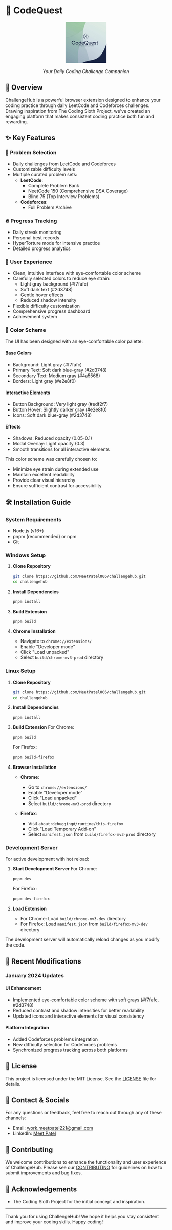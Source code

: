 # 🚀 CodeQuest

<div align="center">
  <img src="assets/github_icon.png" alt="ChallengeHub Logo" width="128" height="128">
  <p><em>Your Daily Coding Challenge Companion</em></p>
</div>

## 📖 Overview

ChallengeHub is a powerful browser extension designed to enhance your coding practice through daily LeetCode and Codeforces challenges. Drawing inspiration from The Coding Sloth Project, we've created an engaging platform that makes consistent coding practice both fun and rewarding.

## ✨ Key Features

### 🎯 Problem Selection
- Daily challenges from LeetCode and Codeforces
- Customizable difficulty levels
- Multiple curated problem sets:
  - **LeetCode**:
    - Complete Problem Bank
    - NeetCode 150 (Comprehensive DSA Coverage)
    - Blind 75 (Top Interview Problems)
  - **Codeforces**:
    - Full Problem Archive

### 🔥 Progress Tracking
- Daily streak monitoring
- Personal best records
- HyperTorture mode for intensive practice
- Detailed progress analytics

### 🎨 User Experience
- Clean, intuitive interface with eye-comfortable color scheme
- Carefully selected colors to reduce eye strain:
  - Light gray background (#f7fafc)
  - Soft dark text (#2d3748)
  - Gentle hover effects
  - Reduced shadow intensity
- Flexible difficulty customization
- Comprehensive progress dashboard
- Achievement system

### 🎨 Color Scheme

The UI has been designed with an eye-comfortable color palette:

#### Base Colors
- Background: Light gray (#f7fafc)
- Primary Text: Soft dark blue-gray (#2d3748)
- Secondary Text: Medium gray (#4a5568)
- Borders: Light gray (#e2e8f0)

#### Interactive Elements
- Button Background: Very light gray (#edf2f7)
- Button Hover: Slightly darker gray (#e2e8f0)
- Icons: Soft dark blue-gray (#2d3748)

#### Effects
- Shadows: Reduced opacity (0.05-0.1)
- Modal Overlay: Light opacity (0.3)
- Smooth transitions for all interactive elements

This color scheme was carefully chosen to:
- Minimize eye strain during extended use
- Maintain excellent readability
- Provide clear visual hierarchy
- Ensure sufficient contrast for accessibility

## 🛠️ Installation Guide

### System Requirements
- Node.js (v16+)
- pnpm (recommended) or npm
- Git

### Windows Setup

1. **Clone Repository**
   ```bash
   git clone https://github.com/MeetPatel006/challengehub.git
   cd challengehub
   ```

2. **Install Dependencies**
   ```bash
   pnpm install
   ```

3. **Build Extension**
   ```bash
   pnpm build
   ```

4. **Chrome Installation**
   - Navigate to `chrome://extensions/`
   - Enable "Developer mode"
   - Click "Load unpacked"
   - Select `build/chrome-mv3-prod` directory

### Linux Setup

1. **Clone Repository**
   ```bash
   git clone https://github.com/MeetPatel006/challengehub.git
   cd challengehub
   ```

2. **Install Dependencies**
   ```bash
   pnpm install
   ```

3. **Build Extension**
   For Chrome:
   ```bash
   pnpm build
   ```
   
   For Firefox:
   ```bash
   pnpm build-firefox
   ```

4. **Browser Installation**
   - **Chrome**:
     - Go to `chrome://extensions/`
     - Enable "Developer mode"
     - Click "Load unpacked"
     - Select `build/chrome-mv3-prod` directory
   
   - **Firefox**:
     - Visit `about:debugging#/runtime/this-firefox`
     - Click "Load Temporary Add-on"
     - Select `manifest.json` from `build/firefox-mv3-prod` directory

### Development Server

For active development with hot reload:

1. **Start Development Server**
   For Chrome:
   ```bash
   pnpm dev
   ```
   
   For Firefox:
   ```bash
   pnpm dev-firefox
   ```

2. **Load Extension**
   - For Chrome: Load `build/chrome-mv3-dev` directory
   - For Firefox: Load `manifest.json` from `build/firefox-mv3-dev` directory

The development server will automatically reload changes as you modify the code.

## 📄 Recent Modifications

### January 2024 Updates

#### UI Enhancement
- Implemented eye-comfortable color scheme with soft grays (#f7fafc, #2d3748)
- Reduced contrast and shadow intensities for better readability
- Updated icons and interactive elements for visual consistency

#### Platform Integration
- Added Codeforces problems integration
- New difficulty selection for Codeforces problems
- Synchronized progress tracking across both platforms

## 📄 License

This project is licensed under the MIT License. See the [LICENSE](LICENSE) file for details.

## 📧 Contact & Socials

For any questions or feedback, feel free to reach out through any of these channels:

- Email: work.meetpatel221@gmail.com
- LinkedIn: [Meet Patel](https://bit.ly/3NELCvd)

## 📄 Contributing

We welcome contributions to enhance the functionality and user experience of ChallengeHub. Please see our [CONTRIBUTING](CONTRIBUTING.md) for guidelines on how to submit improvements and bug fixes.


## 📄 Acknowledgements

- The Coding Sloth Project for the initial concept and inspiration.

---

Thank you for using ChallengeHub! We hope it helps you stay consistent and improve your coding skills. Happy coding!
